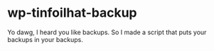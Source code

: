 # wp-tinfoilhat-backup
Yo dawg, I heard you like backups. So I made a script that puts your backups in your backups.
